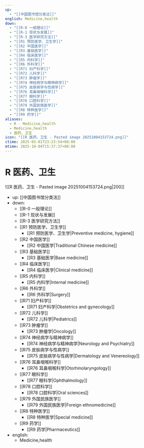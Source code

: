 ```yaml
---
up:
  - "[[中国图书馆分类法]]"
english: Medicine,health
down:
  - "[[R-0 一般理论]]"
  - "[[R-1 现状与发展]]"
  - "[[R-3 医学研究方法]]"
  - "[[R1 预防医学、卫生学]]"
  - "[[R2 中国医学]]"
  - "[[R3 基础医学]]"
  - "[[R4 临床医学]]"
  - "[[R5 内科学]]"
  - "[[R6 外科学]]"
  - "[[R71 妇产科学]]"
  - "[[R72 儿科学]]"
  - "[[R73 肿瘤学]]"
  - "[[R74 神经病学与精神病学]]"
  - "[[R75 皮肤病学与性病学]]"
  - "[[R76 耳鼻咽喉科学]]"
  - "[[R77 眼科学]]"
  - "[[R78 口腔科学]]"
  - "[[R79 外国民族医学]]"
  - "[[R8 特种医学]]"
  - "[[R9 药学]]"
aliases:
  - R - Medicine,health
  - Medicine,health
  - 医药、卫生
icon: "[[R 医药、卫生 - Pasted image 20251004153724.png]]"
ctime: 2025-03-01T23:23:54+08:00
mtime: 2025-10-04T15:37:37+08:00
---
```


# R 医药、卫生

![[R 医药、卫生 - Pasted image 20251004153724.png|200]]

- up: [[中国图书馆分类法]]
- down:
	- [[R-0 一般理论]]
	- [[R-1 现状与发展]]
	- [[R-3 医学研究方法]]
	- [[R1 预防医学、卫生学]]
		- [[R1 预防医学、卫生学|Preventive medicine, hygiene]]
	- [[R2 中国医学]]
		- [[R2 中国医学|Traditional Chinese medicine]]
	- [[R3 基础医学]]
		- [[R3 基础医学|Base medicine]]
	- [[R4 临床医学]]
		- [[R4 临床医学|Clinical medicine]]
	- [[R5 内科学]]
		- [[R5 内科学|Internal medicine]]
	- [[R6 外科学]]
		- [[R6 外科学|Surgery]]
	- [[R71 妇产科学]]
		- [[R71 妇产科学|Obstetrics and gynecology]]
	- [[R72 儿科学]]
		- [[R72 儿科学|Pediatrics]]
	- [[R73 肿瘤学]]
		- [[R73 肿瘤学|Oncology]]
	- [[R74 神经病学与精神病学]]
		- [[R74 神经病学与精神病学|Neurology and Psychiatry]]
	- [[R75 皮肤病学与性病学]]
		- [[R75 皮肤病学与性病学|Dermatology and Venereology]]
	- [[R76 耳鼻咽喉科学]]
		- [[R76 耳鼻咽喉科学|Otorhinolaryngology]]
	- [[R77 眼科学]]
		- [[R77 眼科学|Ophthalmology]]
	- [[R78 口腔科学]]
		- [[R78 口腔科学|Oral sciences]]
	- [[R79 外国民族医学]]
		- [[R79 外国民族医学|Foreign ethnomedicine]]
	- [[R8 特种医学]]
		- [[R8 特种医学|Special medicine]]
	- [[R9 药学]]
		- [[R9 药学|Pharmaceutics]]
- english:
	- Medicine,health
